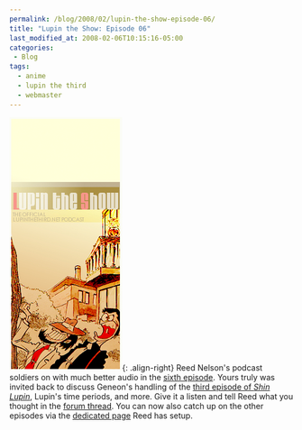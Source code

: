 ```yaml
---
permalink: /blog/2008/02/lupin-the-show-episode-06/
title: "Lupin the Show: Episode 06"
last_modified_at: 2008-02-06T10:15:16-05:00
categories:
 - Blog
tags:
  - anime
  - lupin the third
  - webmaster
---
```


![Lupin the Show](/assets/images/lupintheshow.jpg){: .align-right}
Reed Nelson's podcast soldiers on with much better audio in the [sixth episode](http://www.lupinthethird.net/index.php?option=com_content&task=view&id=45&Itemid=1).
Yours truly was invited back to discuss Geneon's handling of the [third episode of _Shin Lupin_](https://www.lupinencyclopedia.com/anime/tv-series/second),
Lupin's time periods, and more. Give it a listen and tell Reed what you thought in the [forum thread](http://www.lupinthethird.net/forums/index.php?topic=336).
You can now also catch up on the other episodes via the [dedicated page](http://www.lupinthethird.net/index.php?option=com_content&task=blogcategory&id=44&Itemid=37)
Reed has setup.
